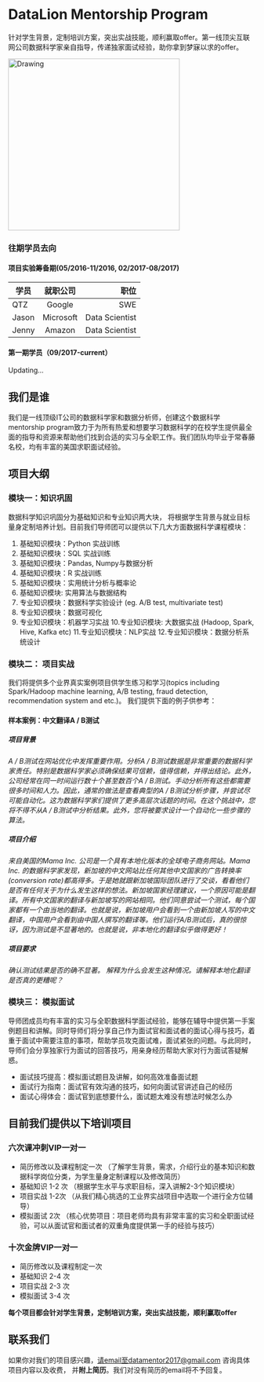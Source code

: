 # DataLion Mentorship Program
针对学生背景，定制培训方案，突出实战技能，顺利赢取offer。第一线顶尖互联网公司数据科学家亲自指导，传递独家面试经验，助你拿到梦寐以求的offer。

<img src="https://github.com/data-science-mentorship-program/data-science-mentorship-program/blob/master/ds_bootcamp_readme_pic1.jpg" alt="Drawing" width="350" height="350"/>

### 往期学员去向
#### 项目实验筹备期(05/2016-11/2016, 02/2017-08/2017)
|学员        | 就职公司           | 职位  |
| ------------- |:-------------:| -----:|
| QTZ      | Google | SWE |
| Jason       | Microsoft      |   Data Scientist |
| Jenny | Amazon      |   Data Scientist |

#### 第一期学员（09/2017-current）
Updating...

## 我们是谁
我们是一线顶级IT公司的数据科学家和数据分析师，创建这个数据科学mentorship program致力于为所有热爱和想要学习数据科学的在校学生提供最全面的指导和资源来帮助他们找到合适的实习与全职工作。我们团队均毕业于常春藤名校，均有丰富的美国求职面试经验。

## 项目大纲
### 模块一：知识巩固
数据科学知识巩固分为基础知识和专业知识两大块， 将根据学生背景与就业目标量身定制培养计划。目前我们导师团可以提供以下几大方面数据科学课程模块：

1. 基础知识模块：Python 实战训练
2. 基础知识模块：SQL 实战训练
3. 基础知识模块：Pandas, Numpy与数据分析
4. 基础知识模块：R 实战训练
5. 基础知识模块：实用统计分析与概率论
6. 基础知识模块: 实用算法与数据结构
7. 专业知识模块：数据科学实验设计 (eg. A/B test, multivariate test)
8. 专业知识模块：数据可视化
9. 专业知识模块：机器学习实战
10.专业知识模块: 大数据实战 (Hadoop, Spark, Hive, Kafka etc)
11.专业知识模块：NLP实战
12.专业知识模块：数据分析系统设计

### 模块二： 项目实战
我们将提供多个业界真实案例项目供学生练习和学习(topics including Spark/Hadoop machine learning, A/B testing, fraud detection, recommendation system and etc.)。 我们提供下面的例子供参考：

#### 样本案例：中文翻译A / B测试
##### 项目背景
*A / B测试在网站优化中发挥重要作用。分析A / B测试数据是非常重要的数据科学家责任。特别是数据科学家必须确保结果可信赖，值得信赖，并得出结论。此外，公司经常在同一时间运行数十个甚至数百个A / B测试。手动分析所有这些都需要很多时间和人力。因此，通常的做法是查看典型的A / B测试分析步骤，并尝试尽可能自动化。这为数据科学家们提供了更多高层次话题的时间。在这个挑战中，您将不得不从A / B测试中分析结果。此外，您将被要求设计一个自动化一些步骤的算法。*


##### 项目介绍
*来自美国的Mama Inc. 公司是一个具有本地化版本的全球电子商务网站。Mama Inc. 的数据科学家发现，新加坡的中文网站比任何其他中文国家的广告转换率 (conversion rate)都高得多。于是她就跟新加坡国际团队进行了交谈，看看他们是否有任何关于为什么发生这样的想法。新加坡国家经理建议，一个原因可能是翻译。所有中文国家的翻译与新加坡写的网站相同。他们同意尝试一个测试，每个国家都有一个由当地的翻译。也就是说，新加坡用户会看到一个由新加坡人写的中文翻译，中国用户会看到由中国人撰写的翻译等。他们运行A/B测试后，真的很惊讶，因为测试是不显著地的。也就是说，非本地化的翻译似乎做得更好！*

##### 项目要求
*确认测试结果是否的确不显著。 解释为什么会发生这种情况。请解释本地化翻译是否真的更糟呢？*

### 模块三： 模拟面试
导师团成员均有丰富的实习与全职数据科学面试经验，能够在辅导中提供第一手案例题目和讲解。同时导师们将分享自己作为面试官和面试者的面试心得与技巧，着重于面试中需要注意的事项，帮助学员攻克面试难，面试紧张的问题。与此同时，导师们会分享独家行为面试的回答技巧，用亲身经历帮助大家对行为面试答疑解惑。

* 面试技巧提高：模拟面试题目及讲解，如何高效准备面试题
* 面试行为指南：面试官有效沟通的技巧，如何向面试官讲述自己的经历
* 面试心得体会：面试官到底想要什么，面试题太难没有想法时候怎么办


## 目前我们提供以下培训项目
### 六次课冲刺VIP一对一
*  简历修改以及课程制定一次 （了解学生背景，需求，介绍行业的基本知识和数据科学岗位分类，为学生量身定制课程以及修改简历）
* 基础知识 1-2 次 （根据学生水平与求职目标，深入讲解2-3个知识模块）
* 项目实战 1-2次 （从我们精心挑选的工业界实战项目中选取一个进行全方位辅导）
* 模拟面试 2次 （核心优势项目：项目老师均具有非常丰富的实习和全职面试经验，可以从面试官和面试者的双重角度提供第一手的经验与技巧）

### 十次金牌VIP一对一

* 简历修改以及课程制定一次
* 基础知识 2-4 次
* 项目实战 2-3 次 
* 模拟面试 3-4 次

**每个项目都会针对学生背景，定制培训方案，突出实战技能，顺利赢取offer**

## 联系我们
如果你对我们的项目感兴趣，请email至datamentor2017@gmail.com 咨询具体项目内容以及收费， 并**附上简历**。我们对没有简历的email将不予回复。

